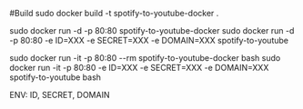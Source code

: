 #Build
sudo docker build -t spotify-to-youtube-docker .

sudo docker run -d -p 80:80 spotify-to-youtube-docker
sudo docker run -d -p 80:80 -e ID=XXX -e SECRET=XXX -e DOMAIN=XXX spotify-to-youtube

sudo docker run -it -p 80:80 --rm spotify-to-youtube-docker bash
sudo docker run -it -p 80:80 -e ID=XXX -e SECRET=XXX -e DOMAIN=XXX spotify-to-youtube bash

ENV: ID, SECRET, DOMAIN
